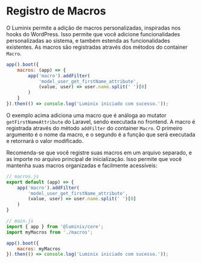 # Registro de Macros

O Luminix permite a adição de macros personalizadas, inspiradas nos hooks do WordPress. Isso permite que você adicione funcionalidades personalizadas ao sistema, e também estenda as funcionalidades existentes. As macros são registradas através dos métodos do container `Macro`.

```javascript
app().boot({
    macros: (app) => {
        app('macro').addFilter(
            'model_user_get_firstName_attribute',
            (value, user) => user.name.split(' ')[0]
        )
    }
}).then(() => console.log('Luminix iniciado com sucesso.'));
```

O exemplo acima adiciona uma macro que é análoga ao mutator `getFirstNameAttribute` do Laravel, sendo executada no frontend. A macro é registrada através do método `addFilter` do container `Macro`. O primeiro argumento é o nome da macro, e o segundo é a função que será executada e retornará o valor modificado.

Recomenda-se que você registre suas macros em um arquivo separado, e as importe no arquivo principal de inicialização. Isso permite que você mantenha suas macros organizadas e facilmente acessíveis:

```javascript
// macros.js
export default (app) => {
    app('macro').addFilter(
        'model_user_get_firstName_attribute',
        (value, user) => user.name.split(' ')[0]
    )
}
```

```javascript
// main.js
import { app } from '@luminix/core';
import myMacros from './macros';

app().boot({
    macros: myMacros
}).then(() => console.log('Luminix iniciado com sucesso.'));
```

